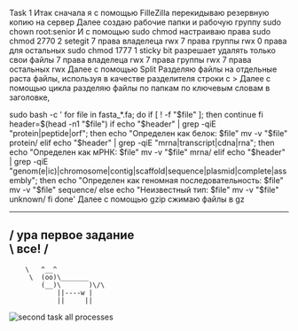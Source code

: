 Task 1
Итак сначала я с помощью  FilleZilla   перекидываю резервную копию на сервер Далее создаю рабочие папки и рабочую группу sudo chown root:senior
И с помощью sudo chmod настраиваю права
sudo chmod 2770 
2  setegit
7 права владелеца rwx
7 права группы rwx
0 права для остальных
sudo chmod 1777
1 sticky bit разрешает удалять только свои файлы
7 права владелеца rwx
7 права группы rwx
7 права остальных rwx 
Далее с помощью  Split Разделяю файлы на отдельные раста файлы, используя в качестве разделителя строки с >
Далее с помощью цикла разделяю файлы по папкам по ключевым словам в заголовке, 

  sudo bash -c '
for file in fasta_*.fa; do
    if [ ! -f "$file" ]; then
        continue
    fi
    header=$(head -n1 "$file")
    if echo "$header" | grep -qiE "protein|peptide|orf"; then
        echo "Определен как белок: $file"
        mv -v "$file" protein/
    elif echo "$header" | grep -qiE "mrna|transcript|cdna|rna"; then
        echo "Определен как мРНК: $file"
        mv -v "$file" mrna/
    elif echo "$header" | grep -qiE "genom(e|ic)|chromosome|contig|scaffold|sequence|plasmid|complete|assembly"; then
        echo "Определен как геномная последовательность: $file"
        mv -v "$file" sequence/
    else
        echo "Неизвестный тип: $file"
        mv -v "$file" unknown/
    fi
done'
Далее с помощью gzip сжимаю файлы в gz



 ____________________________________
/ ура первое задание \
\ все!                            /
 ------------------------------------
        \   ^__^
         \  (oo)\_______
            (__)\       )\/\
                ||----w |
                ||     ||
![second task all processes](/students/alinametiloranch//kgc_students_hw1/alina/screentop.png)
